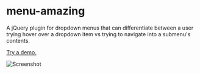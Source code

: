 menu-amazing
============
A jQuery plugin for dropdown menus that can differentiate between a user trying hover over a dropdown item vs trying to navigate into a submenu's contents.
 
[Try a demo.](http://7li.github.io/jquery/jQuery-menu/index.html)

![Screenshot](http://7li.github.io/jquery/jQuery-menu/img/demo.gif)